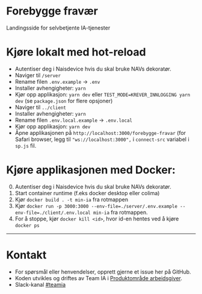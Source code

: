 # Forebygge fravær

Landingsside for selvbetjente IA-tjenester

# Kjøre lokalt med hot-reload
- Autentiser deg i Naisdevice hvis du skal bruke NAVs dekoratør.
- Naviger til `/server`
- Rename filen `.env.example` -> `.env`
- Installer avhengigheter: `yarn`
- Kjør opp applikasjon: `yarn dev` eller `TEST_MODE=KREVER_INNLOGGING yarn dev` (se `package.json` for flere opsjoner)
- Naviger til `../client`
- Installer avhengigheter: `yarn`
- Rename filen `.env.local.example` -> `.env.local`
- Kjør opp applikasjon: `yarn dev`
- Åpne applikasjonen på `http://localhost:3000/forebygge-fravar` (for Safari browser, legg til `"ws://localhost:3000",` i `connect-src` variabel i `sp.js` fil.

# Kjøre applikasjonen med Docker:
0. Autentiser deg i Naisdevice hvis du skal bruke NAVs dekoratør.
1. Start container runtime (f.eks docker desktop eller colima)
2. Kjør `docker build . -t min-ia` fra rotmappen
3. Kjør `docker run -p 3000:3000 --env-file=./server/.env.example --env-file=./client/.env.local min-ia` fra rotmappen.
4. For å stoppe, kjør `docker kill <id>`, hvor id-en hentes ved å kjøre `docker ps`

---

# Kontakt

* For spørsmål eller henvendelser, opprett gjerne et issue her på GitHub.
* Koden utvikles og driftes av Team IA i [Produktområde arbeidsgiver](https://navno.sharepoint.com/sites/intranett-prosjekter-og-utvikling/SitePages/Produktomr%C3%A5de-arbeidsgiver.aspx).
* Slack-kanal [#teamia](https://nav-it.slack.com/archives/CMN0M3CDP)